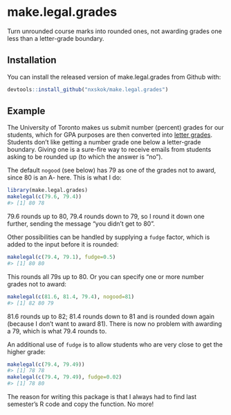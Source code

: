 
<!-- README.md is generated from README.Rmd. Please edit that file -->

# make.legal.grades

Turn unrounded course marks into rounded ones, not awarding grades one
less than a letter-grade boundary.

## Installation

You can install the released version of make.legal.grades from Github
with:

``` r
devtools::install_github("nxskok/make.legal.grades")
```

## Example

The University of Toronto makes us submit number (percent) grades for
our students, which for GPA purposes are then converted into [letter
grades](https://www.utsc.utoronto.ca/registrar/u-t-grading-scheme).
Students don’t like getting a number grade one below a letter-grade
boundary. Giving one is a sure-fire way to receive emails from students
asking to be rounded up (to which the answer is “no”).

The default `nogood` (see below) has 79 as one of the grades not to
award, since 80 is an A- here. This is what I do:

``` r
library(make.legal.grades)
makelegal(c(79.6, 79.4))
#> [1] 80 78
```

79.6 rounds up to 80, 79.4 rounds down to 79, so I round it down one
further, sending the message “you didn’t get to 80”.

Other possibilities can be handled by supplying a `fudge` factor, which
is added to the input before it is rounded:

``` r
makelegal(c(79.4, 79.1), fudge=0.5)
#> [1] 80 80
```

This rounds all 79s up to 80. Or you can specify one or more number
grades not to award:

``` r
makelegal(c(81.6, 81.4, 79.4), nogood=81)
#> [1] 82 80 79
```

81.6 rounds up to 82; 81.4 rounds down to 81 and is rounded down again
(because I don’t want to award 81). There is now no problem with
awarding a 79, which is what 79.4 rounds to.

An additional use of `fudge` is to allow students who are very close to
get the higher grade:

``` r
makelegal(c(79.4, 79.49))
#> [1] 78 78
makelegal(c(79.4, 79.49), fudge=0.02)
#> [1] 78 80
```

The reason for writing this package is that I always had to find last
semester’s R code and copy the function. No more\!
